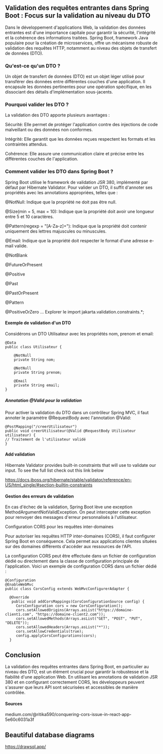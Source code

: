 ## Validation des requêtes entrantes dans Spring Boot : Focus sur la validation au niveau du DTO
Dans le développement d'applications Web, la validation des données entrantes est d'une importance capitale pour garantir la sécurité, l'intégrité et la cohérence des informations traitées. Spring Boot, framework Java populaire pour la création de microservices, offre un mécanisme robuste de validation des requêtes HTTP, notamment au niveau des objets de transfert de données (DTO).

### Qu'est-ce qu'un DTO ?

Un objet de transfert de données (DTO) est un objet léger utilisé pour transférer des données entre différentes couches d'une application. Il encapsule les données pertinentes pour une opération spécifique, en les dissociant des détails d'implémentation sous-jacents.

### Pourquoi valider les DTO ?

La validation des DTO apporte plusieurs avantages :

Sécurité: Elle permet de protéger l'application contre des injections de code malveillant ou des données non conformes.

Intégrité: Elle garantit que les données reçues respectent les formats et les contraintes attendus.

Cohérence: Elle assure une communication claire et précise entre les différentes couches de l'application.

### Comment valider les DTO dans Spring Boot ?

Spring Boot utilise le framework de validation JSR 380, implémenté par défaut par Hibernate Validator. Pour valider un DTO, il suffit d'annoter ses propriétés avec les annotations appropriées, telles que :

@NotNull: Indique que la propriété ne doit pas être null.

@Size(min = 5, max = 10): Indique que la propriété doit avoir une longueur entre 5 et 10 caractères.

@Pattern(regexp = "[A-Za-z]+"): Indique que la propriété doit contenir uniquement des lettres majuscules ou minuscules.

@Email: Indique que la propriété doit respecter le format d'une adresse e-mail valide.

@NotBlank

@FutureOrPresent

@Positive

@Past

@PastOrPresent

@Pattern

@PositiveOrZero
...
Explorer le import jakarta.validation.constraints.*;

#### Exemple de validation d'un DTO

Considérons un DTO Utilisateur avec les propriétés nom, prenom et email:

    @Data
    public class Utilisateur {

        @NotNull
        private String nom;

        @NotNull
        private String prenom;

        @Email
        private String email;
    }



##### Annotation @Valid pour la validation

Pour activer la validation du DTO dans un contrôleur Spring MVC, il faut annoter le paramètre @RequestBody avec l'annotation @Valid:

    @PostMapping("/creerUtilisateur")
    public void creerUtilisateur(@Valid @RequestBody Utilisateur utilisateur) {
    // Traitement de l'utilisateur validé
    }

#### Add validation
Hibernate Validator provides built-in constraints that will use to validate our input. To see the full list check out this link below

https://docs.jboss.org/hibernate/stable/validator/reference/en-US/html_single/#section-builtin-constraints


#### Gestion des erreurs de validation

En cas d'échec de la validation, Spring Boot lève une exception MethodArgumentNotValidException. On peut intercepter cette exception pour renvoyer des messages d'erreur personnalisés à l'utilisateur.

Configuration CORS pour les requêtes inter-domaines

Pour autoriser les requêtes HTTP inter-domaines (CORS), il faut configurer Spring Boot en conséquence. Cela permet aux applications clientes situées sur des domaines différents d'accéder aux ressources de l'API.

La configuration CORS peut être effectuée dans un fichier de configuration dédié ou directement dans la classe de configuration principale de l'application. Voici un exemple de configuration CORS dans un fichier dédié :


    @Configuration
    @EnableWebMvc
    public class CorsConfig extends WebMvcConfigurerAdapter {

      @Override
       public void addCorsMappings(CorsConfigurationSource config) {
         CorsConfiguration cors = new CorsConfiguration();
         cors.setAllowedOrigins(Arrays.asList("https://domaine-client1.com", "https://domaine-client2.com"));
         cors.setAllowedMethods(Arrays.asList("GET", "POST", "PUT", "DELETE"));
         cors.setAllowedHeaders(Arrays.asList("*"));
         cors.setAllowCredentials(true);
         config.applyCorsConfigurations(cors);
      }

## Conclusion

La validation des requêtes entrantes dans Spring Boot, en particulier au niveau des DTO, est un élément crucial pour garantir la robustesse et la fiabilité d'une application Web. En utilisant les annotations de validation JSR 380 et en configurant correctement CORS, les développeurs peuvent s'assurer que leurs API sont sécurisées et accessibles de manière contrôlée.

#### Sources
medium.com/@ritika590/conquering-cors-issue-in-react-app-5e60c6031a3f

## Beautiful database diagrams
https://drawsql.app/